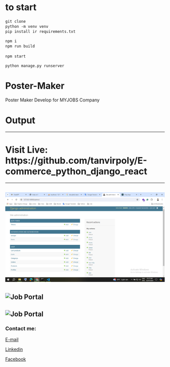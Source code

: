 # to start

```
git clone
python -m venv venv
pip install ir requirements.txt
```

```javascript-React
npm i
npm run build

npm start
```

```
python manage.py runserver

```

# Poster-Maker
 Poster Maker Develop for MYJOBS Company



# Output


---
<h1>Visit Live: https://github.com/tanvirpoly/E-commerce_python_django_react</h1>



---



<img src="admin.png"
     alt="admin.png"/>
---

<img src="img_2.png"
     alt="Job Portal"/>
---


<img src="img_3.png"
     alt="Job Portal"/>
---











<!-- all link is here -->


### Contact me:

[E-mail]( tanvirpoly@gmail.com)

[Linkedin]( https://www.linkedin.com/in/tanvirx/)

[Facebook]( https://www.facebook.com/tanvirfbid)


